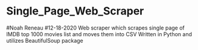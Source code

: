 # Single_Page_Web_Scraper
#Noah Reneau
#12-18-2020
Web scraper which scrapes single page of IMDB top 1000 movies list and moves them into CSV
Written in Python and utilizes BeautifulSoup package
